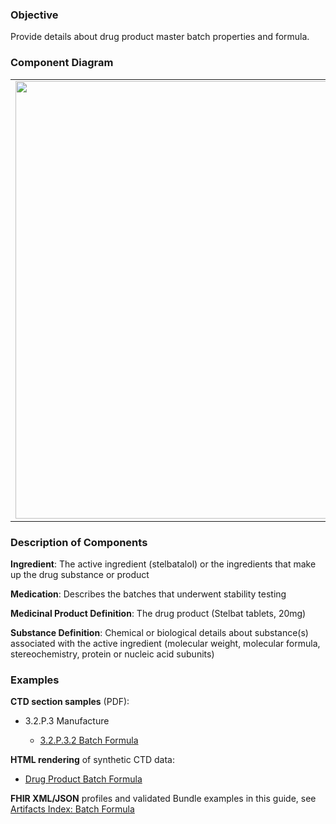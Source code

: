 ### Objective
Provide details about drug product master batch properties and formula.

### Component Diagram
<table>
<tr><td><img src="product_batch_formula.png" width="700"/></td></tr>
</table>
 
### Description of Components
**Ingredient**: The active ingredient (stelbatalol) or the ingredients that make up the drug substance or product

**Medication**: Describes the batches that underwent stability testing

**Medicinal Product Definition**: The drug product (Stelbat tablets, 20mg)

**Substance Definition**: Chemical or biological details about substance(s) associated with the active ingredient (molecular weight, molecular formula, stereochemistry, protein or nucleic acid subunits) 

### Examples
**CTD section samples** (PDF):
- 3.2.P.3 Manufacture</li>
    - <a href="https://github.com/HL7/uv-dx-pq/raw/master/input/examples-pdf/3.2.P.3.2_Batch_Formula.pdf ">3.2.P.3.2 Batch Formula</a>

**HTML rendering** of synthetic CTD data:
- <a href="batch_formula_rend_p.html">Drug Product Batch Formula</a>

**FHIR XML/JSON** profiles and validated Bundle examples in this guide, see [Artifacts Index: Batch Formula](artifacts.html#batch-formula)